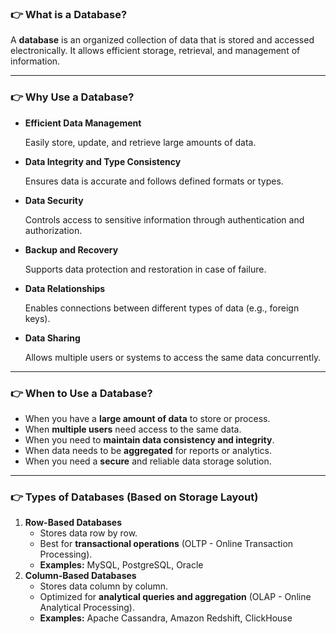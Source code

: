 ### 👉 What is a Database?

A **database** is an organized collection of data that is stored and accessed electronically. It allows efficient storage, retrieval, and management of information.

---

### 👉 Why Use a Database?

- **Efficient Data Management**
    
    Easily store, update, and retrieve large amounts of data.
    
- **Data Integrity and Type Consistency**
    
    Ensures data is accurate and follows defined formats or types.
    
- **Data Security**
    
    Controls access to sensitive information through authentication and authorization.
    
- **Backup and Recovery**
    
    Supports data protection and restoration in case of failure.
    
- **Data Relationships**
    
    Enables connections between different types of data (e.g., foreign keys).
    
- **Data Sharing**
    
    Allows multiple users or systems to access the same data concurrently.
    

---

### 👉 When to Use a Database?

- When you have a **large amount of data** to store or process.
- When **multiple users** need access to the same data.
- When you need to **maintain data consistency and integrity**.
- When data needs to be **aggregated** for reports or analytics.
- When you need a **secure** and reliable data storage solution.

---

### 👉 Types of Databases (Based on Storage Layout)

1. **Row-Based Databases**
    - Stores data row by row.
    - Best for **transactional operations** (OLTP - Online Transaction Processing).
    - **Examples:** MySQL, PostgreSQL, Oracle
2. **Column-Based Databases**
    - Stores data column by column.
    - Optimized for **analytical queries and aggregation** (OLAP - Online Analytical Processing).
    - **Examples:** Apache Cassandra, Amazon Redshift, ClickHouse